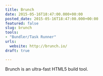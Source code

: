 ```yaml
---
title: Brunch
date: 2015-05-16T18:47:00.000+00:00
posted_date: 2015-05-16T18:47:00.000+00:00
featured: false
slug: brunch
tools:
- "Bundler/Task Runner"
urls:
  website: http://brunch.io/
draft: true

---
```

Brunch is an ultra-fast HTML5 build tool.
